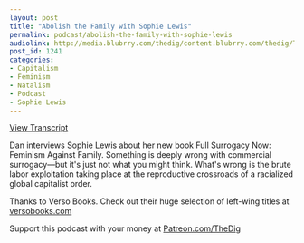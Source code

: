 ```yaml
---
layout: post
title: "Abolish the Family with Sophie Lewis"
permalink: podcast/abolish-the-family-with-sophie-lewis
audiolink: http://media.blubrry.com/thedig/content.blubrry.com/thedig/The_Dig-EP_209-Lewis.mp3
post_id: 1241
categories: 
- Capitalism
- Feminism
- Natalism
- Podcast
- Sophie Lewis
---
```


[View Transcript](https://www.thedigradio.com/transcripts/transcript-abolish-the-family-with-sophie-lewis/)

Dan interviews Sophie Lewis about her new book 
Full Surrogacy Now: Feminism Against Family. Something is deeply wrong with commercial surrogacy—but it's just not what you might think. What's wrong is the brute labor exploitation taking place at the reproductive crossroads of a racialized global capitalist order.

Thanks to Verso Books. Check out their huge selection of left-wing titles at 
[versobooks.com](http://versobooks.com)

Support this podcast with your money at 
[Patreon.com/TheDig](http://Patreon.com/TheDig)